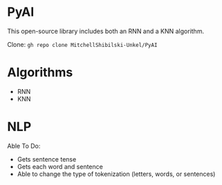 # PyAI
This open-source library includes both an RNN and a KNN algorithm.

Clone: `gh repo clone MitchellShibilski-Unkel/PyAI`

# Algorithms
- RNN
- KNN

# NLP
Able To Do:
- Gets sentence tense
- Gets each word and sentence
- Able to change the type of tokenization (letters, words, or sentences)
